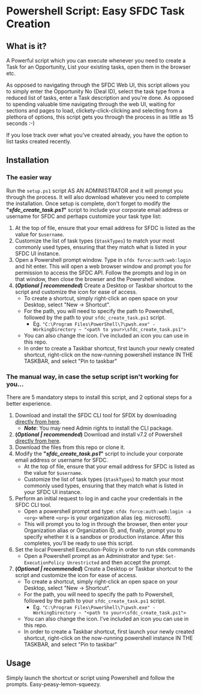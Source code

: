 # Powershell Script: Easy SFDC Task Creation
## What is it?
A Powerful script which you can execute whenever you need to create a Task for an Opportunity, List your existing tasks, open them in the browser etc.

As opposed to navigating through the SFDC Web UI, this script allows you to simply enter the Opportunity No (Deal ID), select the task type from a reduced list of tasks, enter a Task description and you're done. As opposed to spending valuable time navigating through the web UI, waiting for sections and pages to load, clickety-click-clicking and selecting from a plethora of options, this script gets you through the process in as little as 15 seconds :-)

If you lose track over what you've created already, you have the option to list tasks created recently.

## Installation
### The easier way
Run the `setup.ps1` script AS AN ADMINISTRATOR and it will prompt you through the process.
It will also download whatever you need to complete the installation.
Once setup is complete, don't forget to modify the **"*sfdc_create_task.ps1*"** script to include your corporate email address or username for SFDC and perhaps customize your task type list:

1. At the top of file, ensure that your email address for SFDC is listed as the value for `$username`.
2. Customize the list of task types (`$taskTypes`) to match your most commonly used types, ensuring that they match what is listed in your SFDC UI instance.
3. Open a Powershell prompt window. Type in `sfdx force:auth:web:login` and hit enter. This will open a web browser window and prompt you for permission to access the SFDC API. Follow the prompts and log in on that window, then close the browser and the Powershell window.
4. **(*Optional | recommended*)** Create a Desktop or Taskbar shortcut to the script and customize the icon for ease of access.
    * To create a shortcut, simply right-click an open space on your Desktop, select "New -> Shortcut".
    * For the path, you will need to specify the path to Powershell, followed by the path to your `sfdc_create_task.ps1` script. 
        * Eg. `"C:\Program Files\PowerShell\7\pwsh.exe" -WorkingDirectory ~ "<path to your>\sfdc_create_task.ps1">`
    * You can also change the icon. I've included an icon you can use in this repo.
    * In order to create a Taskbar shortcut, first launch your newly created shortcut, right-click on the now-running powershell instance IN THE TASKBAR, and select "Pin to taskbar"

### The manual way, in case the setup script isn't working for you...
There are 5 mandatory steps to install this script, and 2 optional steps for a better experience.

1. Download and install the SFDC CLI tool for SFDX by downloading [directly from here](https://developer.salesforce.com/media/salesforce-cli/sfdx/channels/stable/sfdx-x64.exe).
    * ***Note***: You may need Admin rights to install the CLI package.
2. **(*Optional | recommended*)** Download and install v7.2 of Powershell [directly from here](https://github.com/PowerShell/PowerShell/releases/download/v7.2.6/PowerShell-7.2.6-win-x64.msi).
3. Download the files from this repo or clone it.
4. Modify the **"*sfdc_create_task.ps1*"** script to include your corporate email address or username for SFDC.
    * At the top of file, ensure that your email address for SFDC is listed as the value for `$username`.
    * Customize the list of task types (`$taskTypes`) to match your most commonly used types, ensuring that they match what is listed in your SFDC UI instance.
5. Perform an initial request to log in and cache your credentials in the SFDC CLI tool.
    * Open a powershell prompt and type: `sfdx force:auth:web:login -a <org>` where `<org>` is your organization alias (eg. microsoft).
    * This will prompt you to log in through the browser, then enter your Organization alias or Organization ID, and, finally, prompt you to specify whether it is a sandbox or production instance. After this completes, you'll be ready to use this script.
6. Set the local Powershell Execution-Policy in order to run sfdx commands
    * Open a Powershell prompt as an Administrator and type: `Set-ExecutionPolicy Unrestricted` and then accept the prompt.
7. **(*Optional | recommended*)** Create a Desktop or Taskbar shortcut to the script and customize the icon for ease of access.
    * To create a shortcut, simply right-click an open space on your Desktop, select "New -> Shortcut".
    * For the path, you will need to specify the path to Powershell, followed by the path to your `sfdc_create_task.ps1` script. 
        * Eg. `"C:\Program Files\PowerShell\7\pwsh.exe" -WorkingDirectory ~ "<path to your>\sfdc_create_task.ps1">`
    * You can also change the icon. I've included an icon you can use in this repo.
    * In order to create a Taskbar shortcut, first launch your newly created shortcut, right-click on the now-running powershell instance IN THE TASKBAR, and select "Pin to taskbar"


## Usage
Simply launch the shortcut or script using Powershell and follow the prompts. Easy-peasy-lemon-squeezy.